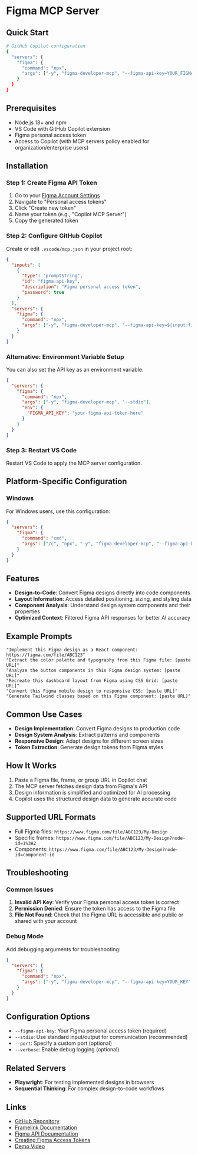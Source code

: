 # Figma MCP Server

## Quick Start
```bash
# GitHub Copilot configuration
{
  "servers": {
    "figma": {
      "command": "npx",
      "args": ["-y", "figma-developer-mcp", "--figma-api-key=YOUR_FIGMA_API_KEY", "--stdio"]
    }
  }
}
```

## Prerequisites
- Node.js 18+ and npm
- VS Code with GitHub Copilot extension  
- Figma personal access token
- Access to Copilot (with MCP servers policy enabled for organization/enterprise users)

## Installation

### Step 1: Create Figma API Token

1. Go to your [Figma Account Settings](https://www.figma.com/settings)
2. Navigate to "Personal access tokens"
3. Click "Create new token"
4. Name your token (e.g., "Copilot MCP Server")
5. Copy the generated token

### Step 2: Configure GitHub Copilot

Create or edit `.vscode/mcp.json` in your project root:

```json
{
  "inputs": [
    {
      "type": "promptString",
      "id": "figma-api-key",
      "description": "Figma personal access token",
      "password": true
    }
  ],
  "servers": {
    "figma": {
      "command": "npx",
      "args": ["-y", "figma-developer-mcp", "--figma-api-key=${input:figma-api-key}", "--stdio"]
    }
  }
}
```

### Alternative: Environment Variable Setup

You can also set the API key as an environment variable:

```json
{
  "servers": {
    "figma": {
      "command": "npx",
      "args": ["-y", "figma-developer-mcp", "--stdio"],
      "env": {
        "FIGMA_API_KEY": "your-figma-api-token-here"
      }
    }
  }
}
```

### Step 3: Restart VS Code

Restart VS Code to apply the MCP server configuration.

## Platform-Specific Configuration

### Windows
For Windows users, use this configuration:

```json
{
  "servers": {
    "figma": {
      "command": "cmd",
      "args": ["/c", "npx", "-y", "figma-developer-mcp", "--figma-api-key=YOUR_FIGMA_API_KEY", "--stdio"]
    }
  }
}
```

## Features

- **Design-to-Code**: Convert Figma designs directly into code components
- **Layout Information**: Access detailed positioning, sizing, and styling data
- **Component Analysis**: Understand design system components and their properties
- **Optimized Context**: Filtered Figma API responses for better AI accuracy

## Example Prompts

```
"Implement this Figma design as a React component: https://figma.com/file/ABC123"
"Extract the color palette and typography from this Figma file: [paste URL]"
"Analyze the button components in this Figma design system: [paste URL]" 
"Recreate this dashboard layout from Figma using CSS Grid: [paste URL]"
"Convert this Figma mobile design to responsive CSS: [paste URL]"
"Generate Tailwind classes based on this Figma component: [paste URL]"
```

## Common Use Cases

- **Design Implementation**: Convert Figma designs to production code
- **Design System Analysis**: Extract patterns and components
- **Responsive Design**: Adapt designs for different screen sizes
- **Token Extraction**: Generate design tokens from Figma styles

## How It Works

1. Paste a Figma file, frame, or group URL in Copilot chat
2. The MCP server fetches design data from Figma's API
3. Design information is simplified and optimized for AI processing
4. Copilot uses the structured design data to generate accurate code

## Supported URL Formats

- Full Figma files: `https://www.figma.com/file/ABC123/My-Design`
- Specific frames: `https://www.figma.com/file/ABC123/My-Design?node-id=1%3A2`
- Components: `https://www.figma.com/file/ABC123/My-Design?node-id=component-id`

## Troubleshooting

### Common Issues

1. **Invalid API Key**: Verify your Figma personal access token is correct
2. **Permission Denied**: Ensure the token has access to the Figma file
3. **File Not Found**: Check that the Figma URL is accessible and public or shared with your account

### Debug Mode
Add debugging arguments for troubleshooting:

```json
{
  "servers": {
    "figma": {
      "command": "npx",
      "args": ["-y", "figma-developer-mcp", "--figma-api-key=YOUR_KEY", "--stdio", "--verbose"]
    }
  }
}
```

## Configuration Options

- `--figma-api-key`: Your Figma personal access token (required)
- `--stdio`: Use standard input/output for communication (recommended)
- `--port`: Specify a custom port (optional)
- `--verbose`: Enable debug logging (optional)

## Related Servers
- **Playwright**: For testing implemented designs in browsers
- **Sequential Thinking**: For complex design-to-code workflows

## Links
- [GitHub Repository](https://github.com/GLips/Figma-Context-MCP)
- [Framelink Documentation](https://www.framelink.ai/docs/quickstart)
- [Figma API Documentation](https://www.figma.com/developers/api)
- [Creating Figma Access Tokens](https://help.figma.com/hc/en-us/articles/8085703771159-Manage-personal-access-tokens)
- [Demo Video](https://youtu.be/6G9yb-LrEqg)